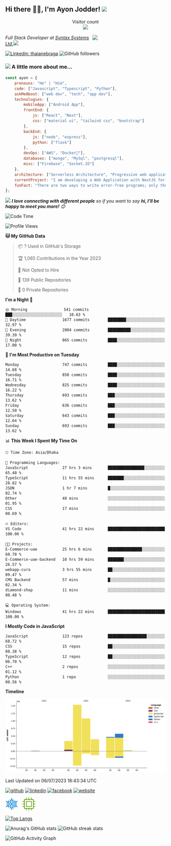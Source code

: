 
<h2>Hi there 👋🏻, I'm Ayon Jodder! <img src="https://media.giphy.com/media/12oufCB0MyZ1Go/giphy.gif" width="50"></h2>

<p align="center"> 
  Visitor count<br>
  <img src="https://profile-counter.glitch.me/AyonJD/count.svg" />
</p>

<img align='right' src="https://media.giphy.com/media/M9gbBd9nbDrOTu1Mqx/giphy.gif" width="230">
<p><em>Full Stack Developer at <a href="#">Syntax Systems Ltd.</a><img src="https://media.giphy.com/media/WUlplcMpOCEmTGBtBW/giphy.gif" width="30"> 
</em></p>

<!-- ![A MERN Stack Developer](https://raw.githubusercontent.com/AyonJD/AyonJD/main/cover.jpg) -->

[![Linkedin: thaianebraga](https://img.shields.io/badge/-ayon-blue?style=flat-square&logo=Linkedin&logoColor=white&link=https://www.linkedin.com/in/ayon-jodder/)](https://www.linkedin.com/in/ayon-jodder/)
![GitHub followers](https://img.shields.io/github/followers/AyonJD?label=Follow&style=social)

### <img src="https://media.giphy.com/media/VgCDAzcKvsR6OM0uWg/giphy.gif" width="50"> A little more about me... 

```javascript
const ayon = {
    pronouns: "He" | "Him",
    code: ["Javascript", "Typescript", "Python"],
    askMeAbout: ["web dev", "tech", "app dev"],
    technologies: {
        mobileApp: ["Android App"],
        frontEnd: {
            js: ["React", "Next"],
            css: ["material ui", "tailwind css", "bootstrap"]
        },
        backEnd: {
            js: ["node", "express"],
            python: ["flask"]
        },
        devOps: ["AWS", "Docker🐳"],
        databases: ["mongo", "MySql", "postgresql"],
        misc: ["Firebase", "Socket.IO"]
    },
    architecture: ["Serverless Architecture", "Progressive web applications", "Single page applications"],
    currentProject: "I am developing a Web Application with NextJS for Syntax Systems Ltd."
    funFact: "There are two ways to write error-free programs; only the third one works"
};
```
<img src="https://media.giphy.com/media/LnQjpWaON8nhr21vNW/giphy.gif" width="60"> <em><b>I love connecting with different people</b> so if you want to say <b>hi, I'll be happy to meet you more!</b> 😊</em>

<!--START_SECTION:waka-->
![Code Time](http://img.shields.io/badge/Code%20Time-331%20hrs%204%20mins-blue)

![Profile Views](http://img.shields.io/badge/Profile%20Views-40-blue)

**🐱 My GitHub Data** 

> 📦 ? Used in GitHub's Storage 
 > 
> 🏆 1,065 Contributions in the Year 2023
 > 
> 🚫 Not Opted to Hire
 > 
> 📜 139 Public Repositories 
 > 
> 🔑 0 Private Repositories 
 > 
**I'm a Night 🦉** 

```text
🌞 Morning                541 commits         ███░░░░░░░░░░░░░░░░░░░░░░   10.63 % 
🌆 Daytime                1677 commits        ████████░░░░░░░░░░░░░░░░░   32.97 % 
🌃 Evening                2004 commits        ██████████░░░░░░░░░░░░░░░   39.39 % 
🌙 Night                  865 commits         ████░░░░░░░░░░░░░░░░░░░░░   17.00 % 
```
📅 **I'm Most Productive on Tuesday** 

```text
Monday                   747 commits         ████░░░░░░░░░░░░░░░░░░░░░   14.68 % 
Tuesday                  850 commits         ████░░░░░░░░░░░░░░░░░░░░░   16.71 % 
Wednesday                825 commits         ████░░░░░░░░░░░░░░░░░░░░░   16.22 % 
Thursday                 693 commits         ███░░░░░░░░░░░░░░░░░░░░░░   13.62 % 
Friday                   636 commits         ███░░░░░░░░░░░░░░░░░░░░░░   12.50 % 
Saturday                 643 commits         ███░░░░░░░░░░░░░░░░░░░░░░   12.64 % 
Sunday                   693 commits         ███░░░░░░░░░░░░░░░░░░░░░░   13.62 % 
```


📊 **This Week I Spent My Time On** 

```text
🕑︎ Time Zone: Asia/Dhaka

💬 Programming Languages: 
JavaScript               27 hrs 3 mins       ████████████████░░░░░░░░░   65.40 % 
TypeScript               11 hrs 55 mins      ███████░░░░░░░░░░░░░░░░░░   28.82 % 
JSON                     1 hr 7 mins         █░░░░░░░░░░░░░░░░░░░░░░░░   02.74 % 
Other                    48 mins             ░░░░░░░░░░░░░░░░░░░░░░░░░   01.95 % 
CSS                      17 mins             ░░░░░░░░░░░░░░░░░░░░░░░░░   00.69 % 

🔥 Editors: 
VS Code                  41 hrs 22 mins      █████████████████████████   100.00 % 

🐱‍💻 Projects: 
E-Commerce-uae           25 hrs 6 mins       ███████████████░░░░░░░░░░   60.70 % 
E-Commerce-uae-backend   10 hrs 59 mins      ███████░░░░░░░░░░░░░░░░░░   26.57 % 
webapp-cura              3 hrs 55 mins       ██░░░░░░░░░░░░░░░░░░░░░░░   09.47 % 
CMS Backend              57 mins             █░░░░░░░░░░░░░░░░░░░░░░░░   02.34 % 
diamond-shop             11 mins             ░░░░░░░░░░░░░░░░░░░░░░░░░   00.48 % 

💻 Operating System: 
Windows                  41 hrs 22 mins      █████████████████████████   100.00 % 
```

**I Mostly Code in JavaScript** 

```text
JavaScript               123 repos           █████████████████░░░░░░░░   68.72 % 
CSS                      15 repos            ██░░░░░░░░░░░░░░░░░░░░░░░   08.38 % 
TypeScript               12 repos            ██░░░░░░░░░░░░░░░░░░░░░░░   06.70 % 
C++                      2 repos             ░░░░░░░░░░░░░░░░░░░░░░░░░   01.12 % 
Python                   1 repo              ░░░░░░░░░░░░░░░░░░░░░░░░░   00.56 % 
```



**Timeline**

![Lines of Code chart](https://raw.githubusercontent.com/AyonJD/AyonJD/master/assets/bar_graph.png)


 Last Updated on 06/07/2023 18:43:34 UTC
<!--END_SECTION:waka-->


[<img src='https://cdn.jsdelivr.net/npm/simple-icons@3.0.1/icons/github.svg' alt='github' height='40'>](https://github.com/AyonJD)  [<img src='https://cdn.jsdelivr.net/npm/simple-icons@3.0.1/icons/linkedin.svg' alt='linkedin' height='40'>](https://www.linkedin.com/in/ayon-jodder/)  [<img src='https://cdn.jsdelivr.net/npm/simple-icons@3.0.1/icons/facebook.svg' alt='facebook' height='40'>](https://www.facebook.com/ayon.jodder.75)  [<img src='https://cdn.jsdelivr.net/npm/simple-icons@3.0.1/icons/icloud.svg' alt='website' height='40'>](https://ayon-jodder-portfolio.web.app/)  

<a href='https://archiveprogram.github.com/'><img src='https://raw.githubusercontent.com/acervenky/animated-github-badges/master/assets/acbadge.gif' width='40' height='40'></a> <a href='https://docs.github.com/en/developers'><img src='https://raw.githubusercontent.com/acervenky/animated-github-badges/master/assets/devbadge.gif' width='40' height='40'></a> 

[![Top Langs](https://github-readme-stats.vercel.app/api/top-langs/?username=AyonJD&theme=cobalt)](https://github.com/anuraghazra/github-readme-stats)

![Anurag's GitHub stats](https://github-readme-stats.vercel.app/api?username=AyonJD&show_icons=true&theme=cobalt) ![GitHub streak stats](https://github-readme-streak-stats.herokuapp.com/?user=AyonJD&theme=cobalt)  

![GitHub Activity Graph](https://activity-graph.herokuapp.com/graph?username=AyonJD&theme=cobalt)  



